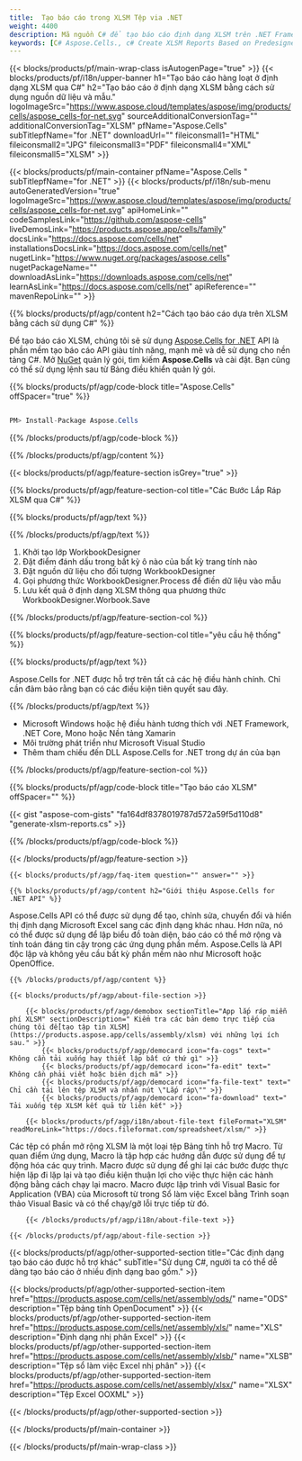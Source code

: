 ```yaml
---
title:  Tạo báo cáo trong XLSM Tệp via .NET
weight: 4400
description: Mã nguồn C# để tạo báo cáo định dạng XLSM trên .NET Framework, .NET Core, Mono hoặc Xamarin Platforms.
keywords: [C# Aspose.Cells., c# Create XLSM Reports Based on Predesigned Excel Template., c# Generate XLSM Reports Based on Predesigned Excel Template., c# Create XLSM Reports Based on Excel Template., C# Generate XLSM Reports Based on Excel Template., c# Create XLSM files Based on Excel Template., C# Generate XLSM files Based on Excel Template]
---
```

{{< blocks/products/pf/main-wrap-class isAutogenPage="true" >}}
{{< blocks/products/pf/i18n/upper-banner h1="Tạo báo cáo hàng loạt ở định dạng XLSM qua C#" h2="Tạo báo cáo ở định dạng XLSM bằng cách sử dụng nguồn dữ liệu và mẫu." logoImageSrc="https://www.aspose.cloud/templates/aspose/img/products/cells/aspose_cells-for-net.svg" sourceAdditionalConversionTag="" additionalConversionTag="XLSM" pfName="Aspose.Cells" subTitlepfName="for .NET" downloadUrl="" fileiconsmall1="HTML" fileiconsmall2="JPG" fileiconsmall3="PDF" fileiconsmall4="XML" fileiconsmall5="XLSM" >}}

{{< blocks/products/pf/main-container pfName="Aspose.Cells " subTitlepfName="for .NET" >}}
{{< blocks/products/pf/i18n/sub-menu autoGeneratedVersion="true" logoImageSrc="https://www.aspose.cloud/templates/aspose/img/products/cells/aspose_cells-for-net.svg" apiHomeLink="" codeSamplesLink="https://github.com/aspose-cells" liveDemosLink="https://products.aspose.app/cells/family" docsLink="https://docs.aspose.com/cells/net" installationsDocsLink="https://docs.aspose.com/cells/net" nugetLink="https://www.nuget.org/packages/aspose.cells" nugetPackageName="" downloadAsLink="https://downloads.aspose.com/cells/net" learnAsLink="https://docs.aspose.com/cells/net" apiReference="" mavenRepoLink="" >}}

{{% blocks/products/pf/agp/content h2="Cách tạo báo cáo dựa trên XLSM bằng cách sử dụng C#" %}}

 Để tạo báo cáo XLSM, chúng tôi sẽ sử dụng
 [Aspose.Cells for .NET](https://products.aspose.com/cells/net) 
 API là phần mềm tạo báo cáo API giàu tính năng, mạnh mẽ và dễ sử dụng cho nền tảng C#. Mở
 [NuGet](https://www.nuget.org/packages/aspose.cells) 
 quản lý gói, tìm kiếm
 **Aspose.Cells** 
 và cài đặt. Bạn cũng có thể sử dụng lệnh sau từ Bảng điều khiển quản lý gói.

{{% blocks/products/pf/agp/code-block title="Aspose.Cells" offSpacer="true" %}}

```cs

PM> Install-Package Aspose.Cells

```

{{% /blocks/products/pf/agp/code-block %}}

{{% /blocks/products/pf/agp/content %}}

{{< blocks/products/pf/agp/feature-section isGrey="true" >}}

{{% blocks/products/pf/agp/feature-section-col title="Các Bước Lắp Ráp XLSM qua C#" %}}

{{% blocks/products/pf/agp/text %}}

{{% /blocks/products/pf/agp/text %}}

1.  Khởi tạo lớp WorkbookDesigner
1.  Đặt điểm đánh dấu trong bất kỳ ô nào của bất kỳ trang tính nào
1.  Đặt nguồn dữ liệu cho đối tượng WorkbookDesigner
1.  Gọi phương thức WorkbookDesigner.Process để điền dữ liệu vào mẫu
1. Lưu kết quả ở định dạng XLSM thông qua phương thức WorkbookDesigner.Worbook.Save

{{% /blocks/products/pf/agp/feature-section-col %}}

{{% blocks/products/pf/agp/feature-section-col title="yêu cầu hệ thống" %}}

{{% blocks/products/pf/agp/text %}}

 Aspose.Cells for .NET được hỗ trợ trên tất cả các hệ điều hành chính. Chỉ cần đảm bảo rằng bạn có các điều kiện tiên quyết sau đây.

{{% /blocks/products/pf/agp/text %}}

-  Microsoft Windows hoặc hệ điều hành tương thích với .NET Framework, .NET Core, Mono hoặc Nền tảng Xamarin
-  Môi trường phát triển như Microsoft Visual Studio
-  Thêm tham chiếu đến DLL Aspose.Cells for .NET trong dự án của bạn

{{% /blocks/products/pf/agp/feature-section-col %}}

{{% blocks/products/pf/agp/code-block title="Tạo báo cáo XLSM" offSpacer="" %}}

{{< gist "aspose-com-gists" "fa164df8378019787d572a59f5d110d8" "generate-xlsm-reports.cs" >}}

{{% /blocks/products/pf/agp/code-block %}}

{{< /blocks/products/pf/agp/feature-section >}}

    {{< blocks/products/pf/agp/faq-item question="" answer="" >}}
 

<!-- aboutfile Starts -->

    {{% blocks/products/pf/agp/content h2="Giới thiệu Aspose.Cells for .NET API" %}}

 Aspose.Cells API có thể được sử dụng để tạo, chỉnh sửa, chuyển đổi và hiển thị định dạng Microsoft Excel sang các định dạng khác nhau. Hơn nữa, nó có thể được sử dụng để lập biểu đồ toàn diện, báo cáo có thể mở rộng và tính toán đáng tin cậy trong các ứng dụng phần mềm. Aspose.Cells là API độc lập và không yêu cầu bất kỳ phần mềm nào như Microsoft hoặc OpenOffice.



    {{% /blocks/products/pf/agp/content %}}

    {{< blocks/products/pf/agp/about-file-section >}}

        {{< blocks/products/pf/agp/demobox sectionTitle="App lắp ráp miễn phí XLSM" sectionDescription=" Kiểm tra các bản demo trực tiếp của chúng tôi để[tạo tập tin XLSM](https://products.aspose.app/cells/assembly/xlsm) với những lợi ích sau." >}}
            {{< blocks/products/pf/agp/democard icon="fa-cogs" text=" Không cần tải xuống hay thiết lập bất cứ thứ gì" >}}
            {{< blocks/products/pf/agp/democard icon="fa-edit" text=" Không cần phải viết hoặc biên dịch mã" >}}
            {{< blocks/products/pf/agp/democard icon="fa-file-text" text=" Chỉ cần tải lên tệp XLSM và nhấn nút \"Lắp ráp\"" >}}
            {{< blocks/products/pf/agp/democard icon="fa-download" text=" Tải xuống tệp XLSM kết quả từ liên kết" >}}

        {{< blocks/products/pf/agp/i18n/about-file-text fileFormat="XLSM" readMoreLink="https://docs.fileformat.com/spreadsheet/xlsm/" >}}
Các tệp có phần mở rộng XLSM là một loại tệp Bảng tính hỗ trợ Macro. Từ quan điểm ứng dụng, Macro là tập hợp các hướng dẫn được sử dụng để tự động hóa các quy trình. Macro được sử dụng để ghi lại các bước được thực hiện lặp đi lặp lại và tạo điều kiện thuận lợi cho việc thực hiện các hành động bằng cách chạy lại macro. Macro được lập trình với Visual Basic for Application (VBA) của Microsoft từ trong Sổ làm việc Excel bằng Trình soạn thảo Visual Basic và có thể chạy/gỡ lỗi trực tiếp từ đó.

        {{< /blocks/products/pf/agp/i18n/about-file-text >}}

    {{< /blocks/products/pf/agp/about-file-section >}}

<!-- aboutfile Ends -->

{{< blocks/products/pf/agp/other-supported-section title="Các định dạng tạo báo cáo được hỗ trợ khác" subTitle="Sử dụng C#, người ta có thể dễ dàng tạo báo cáo ở nhiều định dạng bao gồm." >}}

{{< blocks/products/pf/agp/other-supported-section-item href="https://products.aspose.com/cells/net/assembly/ods/" name="ODS" description="Tệp bảng tính OpenDocument" >}}
{{< blocks/products/pf/agp/other-supported-section-item href="https://products.aspose.com/cells/net/assembly/xls/" name="XLS" description="Định dạng nhị phân Excel" >}}
{{< blocks/products/pf/agp/other-supported-section-item href="https://products.aspose.com/cells/net/assembly/xlsb/" name="XLSB" description="Tệp sổ làm việc Excel nhị phân" >}}
{{< blocks/products/pf/agp/other-supported-section-item href="https://products.aspose.com/cells/net/assembly/xlsx/" name="XLSX" description="Tệp Excel OOXML" >}}

{{< /blocks/products/pf/agp/other-supported-section >}}

{{< /blocks/products/pf/main-container >}}
    
{{< /blocks/products/pf/main-wrap-class >}}
